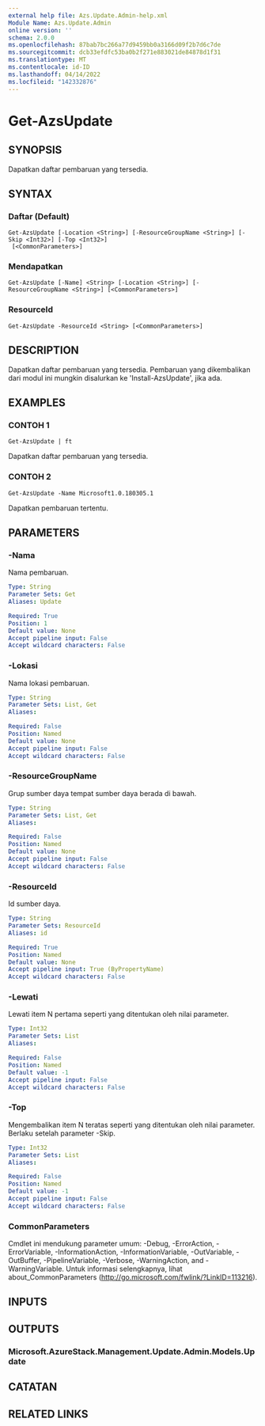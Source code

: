 ```yaml
---
external help file: Azs.Update.Admin-help.xml
Module Name: Azs.Update.Admin
online version: ''
schema: 2.0.0
ms.openlocfilehash: 87bab7bc266a77d9459bb0a3166d09f2b7d6c7de
ms.sourcegitcommit: dcb33efdfc53ba0b2f271e883021de84878d1f31
ms.translationtype: MT
ms.contentlocale: id-ID
ms.lasthandoff: 04/14/2022
ms.locfileid: "142332876"
---
```

# Get-AzsUpdate

## SYNOPSIS
Dapatkan daftar pembaruan yang tersedia.

## SYNTAX

### Daftar (Default)
```
Get-AzsUpdate [-Location <String>] [-ResourceGroupName <String>] [-Skip <Int32>] [-Top <Int32>]
 [<CommonParameters>]
```

### Mendapatkan
```
Get-AzsUpdate [-Name] <String> [-Location <String>] [-ResourceGroupName <String>] [<CommonParameters>]
```

### ResourceId
```
Get-AzsUpdate -ResourceId <String> [<CommonParameters>]
```

## DESCRIPTION
Dapatkan daftar pembaruan yang tersedia. Pembaruan yang dikembalikan dari modul ini mungkin disalurkan ke 'Install-AzsUpdate', jika ada.

## EXAMPLES

### CONTOH 1
```
Get-AzsUpdate | ft
```

Dapatkan daftar pembaruan yang tersedia.

### CONTOH 2
```
Get-AzsUpdate -Name Microsoft1.0.180305.1
```

Dapatkan pembaruan tertentu.

## PARAMETERS

### -Nama
Nama pembaruan.

```yaml
Type: String
Parameter Sets: Get
Aliases: Update

Required: True
Position: 1
Default value: None
Accept pipeline input: False
Accept wildcard characters: False
```

### -Lokasi
Nama lokasi pembaruan.

```yaml
Type: String
Parameter Sets: List, Get
Aliases:

Required: False
Position: Named
Default value: None
Accept pipeline input: False
Accept wildcard characters: False
```

### -ResourceGroupName
Grup sumber daya tempat sumber daya berada di bawah.

```yaml
Type: String
Parameter Sets: List, Get
Aliases:

Required: False
Position: Named
Default value: None
Accept pipeline input: False
Accept wildcard characters: False
```

### -ResourceId
Id sumber daya.

```yaml
Type: String
Parameter Sets: ResourceId
Aliases: id

Required: True
Position: Named
Default value: None
Accept pipeline input: True (ByPropertyName)
Accept wildcard characters: False
```

### -Lewati
Lewati item N pertama seperti yang ditentukan oleh nilai parameter.

```yaml
Type: Int32
Parameter Sets: List
Aliases:

Required: False
Position: Named
Default value: -1
Accept pipeline input: False
Accept wildcard characters: False
```

### -Top
Mengembalikan item N teratas seperti yang ditentukan oleh nilai parameter.
Berlaku setelah parameter -Skip.

```yaml
Type: Int32
Parameter Sets: List
Aliases:

Required: False
Position: Named
Default value: -1
Accept pipeline input: False
Accept wildcard characters: False
```

### CommonParameters
Cmdlet ini mendukung parameter umum: -Debug, -ErrorAction, -ErrorVariable, -InformationAction, -InformationVariable, -OutVariable, -OutBuffer, -PipelineVariable, -Verbose, -WarningAction, and -WarningVariable. Untuk informasi selengkapnya, lihat about_CommonParameters (http://go.microsoft.com/fwlink/?LinkID=113216).

## INPUTS

## OUTPUTS

### Microsoft.AzureStack.Management.Update.Admin.Models.Update

## CATATAN

## RELATED LINKS

